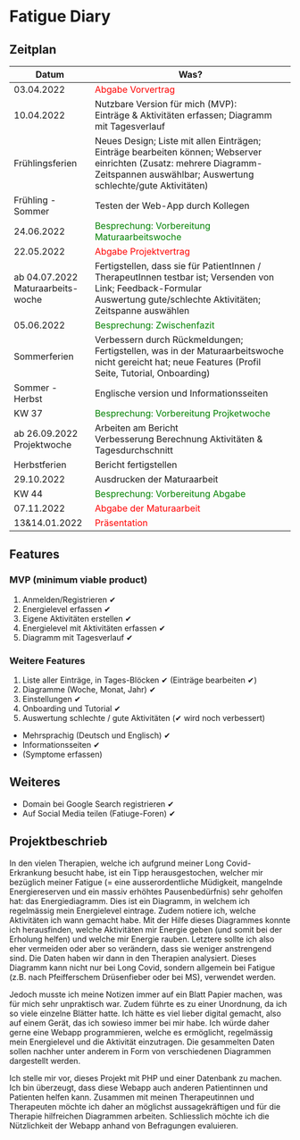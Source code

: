 # Fatigue Diary

## Zeitplan

| Datum | Was? |
|-----|----|
| 03.04.2022 | <span style="color:red">Abgabe Vorvertrag</span> |
| 10.04.2022 | Nutzbare Version für mich (MVP): <br /> Einträge & Aktivitäten erfassen; Diagramm mit Tagesverlauf|
| Frühlingsferien | Neues Design; Liste mit allen Einträgen; Einträge bearbeiten können; Webserver einrichten (Zusatz: mehrere Diagramm-Zeitspannen auswählbar; Auswertung schlechte/gute Aktivitäten) |
|Frühling - Sommer | Testen der Web-App durch Kollegen |
| 24.06.2022 | <span style="color:green">Besprechung: Vorbereitung Maturaarbeitswoche</span> |
| 22.05.2022 | <span style="color:red">Abgabe Projektvertrag</span> |
| ab 04.07.2022 <br /> Maturaarbeits-woche| Fertigstellen, dass sie für PatientInnen / TherapeutInnen testbar ist; Versenden von Link; Feedback-Formular <br /> Auswertung gute/schlechte Aktivitäten; Zeitspanne auswählen |
| 05.06.2022 | <span style="color:green">Besprechung: Zwischenfazit</span> |
| Sommerferien | Verbessern durch Rückmeldungen; Fertigstellen, was in der Maturaarbeitswoche nicht gereicht hat;  neue Features (Profil Seite, Tutorial, Onboarding) |
| Sommer - Herbst | Englische version und Informationsseiten |
| KW 37 | <span style="color:green">Besprechung: Vorbereitung Projketwoche</span> |
| ab 26.09.2022 <br /> Projektwoche| Arbeiten am Bericht<br />Verbesserung Berechnung Aktivitäten & Tagesdurchschnitt |
| Herbstferien | Bericht fertigstellen |
| 29.10.2022 | Ausdrucken der Maturaarbeit |
| KW 44 | <span style="color:green">Besprechung: Vorbereitung Abgabe</span> |
| 07.11.2022 | <span style="color:red">Abgabe der Maturaarbeit</span> |
| 13&14.01.2022 | <span style="color:red">Präsentation</span> |

## Features
### MVP (minimum viable product)
1. Anmelden/Registrieren ✔
1. Energielevel erfassen ✔
1. Eigene Aktivitäten erstellen ✔
1. Energielevel mit Aktivitäten erfassen ✔
1. Diagramm mit Tagesverlauf ✔


### Weitere Features
1. Liste aller Einträge, in Tages-Blöcken ✔ (Einträge bearbeiten ✔)
1. Diagramme (Woche, Monat, Jahr) ✔
1. Einstellungen ✔
1. Onboarding und Tutorial ✔
1. Auswertung schlechte / gute Aktivitäten (✔ wird noch verbessert)
- Mehrsprachig (Deutsch und Englisch) ✔
- Informationsseiten ✔
- (Symptome erfassen)


## Weiteres
- Domain bei Google Search registrieren ✔
- Auf Social Media teilen (Fatiuge-Foren) ✔

## Projektbeschrieb

In den vielen Therapien, welche ich aufgrund meiner Long Covid-Erkrankung besucht habe, ist ein Tipp herausgestochen, welcher mir bezüglich meiner Fatigue (= eine ausserordentliche Müdigkeit, mangelnde Energiereserven und ein massiv erhöhtes Pausenbedürfnis) sehr geholfen hat: das Energiediagramm. Dies ist ein Diagramm, in welchem ich regelmässig mein Energielevel eintrage. Zudem notiere ich, welche Aktivitäten ich wann gemacht habe. Mit der Hilfe dieses Diagrammes konnte ich herausfinden, welche Aktivitäten mir Energie geben (und somit bei der Erholung helfen) und welche mir Energie rauben. Letztere sollte ich also eher vermeiden oder aber so verändern, dass sie weniger anstrengend sind. Die Daten haben wir dann in den Therapien analysiert. Dieses Diagramm kann nicht nur bei Long Covid, sondern allgemein bei Fatigue (z.B. nach Pfeifferschem Drüsenfieber oder bei MS), verwendet werden.

Jedoch musste ich meine Notizen immer auf ein Blatt Papier machen, was für mich sehr unpraktisch war. Zudem führte es zu einer Unordnung, da ich so viele einzelne Blätter hatte. Ich hätte es viel lieber digital gemacht, also auf einem Gerät, das ich sowieso immer bei mir habe. Ich würde daher gerne eine Webapp programmieren, welche es ermöglicht, regelmässig mein Energielevel und die Aktivität einzutragen. Die gesammelten Daten sollen nachher unter anderem in Form von verschiedenen Diagrammen dargestellt werden.

Ich stelle mir vor, dieses Projekt mit PHP und einer Datenbank zu machen. Ich bin überzeugt, dass diese Webapp auch anderen Patientinnen und Patienten helfen kann. Zusammen mit meinen Therapeutinnen und Therapeuten möchte ich daher an möglichst aussagekräftigen und für die Therapie hilfreichen Diagrammen arbeiten. Schliesslich möchte ich die Nützlichkeit der Webapp anhand von Befragungen evaluieren.
